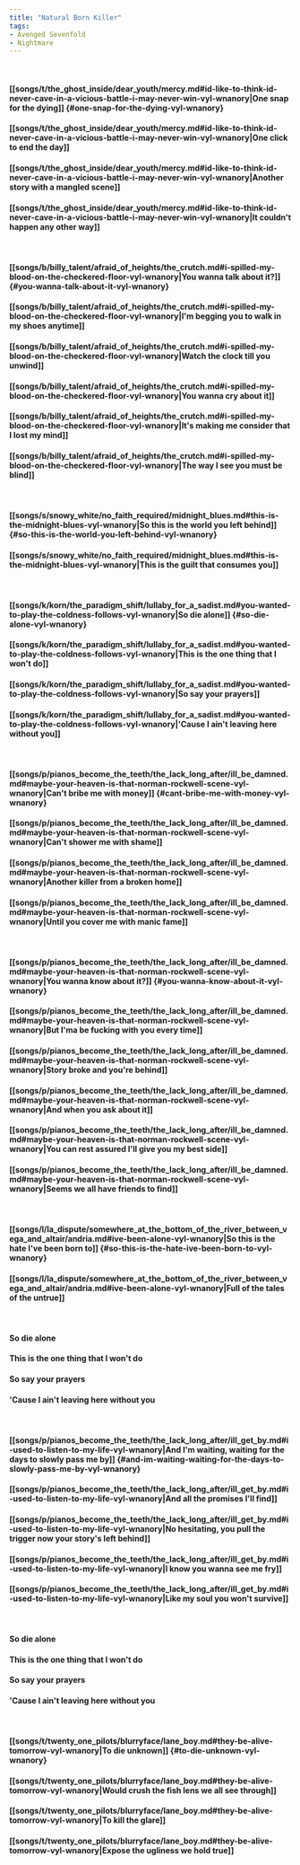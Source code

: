 ```yaml
---
title: "Natural Born Killer"
tags:
- Avenged Sevenfold
- Nightmare
---
```

&nbsp;
#### [[songs/t/the_ghost_inside/dear_youth/mercy.md#id-like-to-think-id-never-cave-in-a-vicious-battle-i-may-never-win-vyl-wnanory|One snap for the dying]] {#one-snap-for-the-dying-vyl-wnanory}
#### [[songs/t/the_ghost_inside/dear_youth/mercy.md#id-like-to-think-id-never-cave-in-a-vicious-battle-i-may-never-win-vyl-wnanory|One click to end the day]]
#### [[songs/t/the_ghost_inside/dear_youth/mercy.md#id-like-to-think-id-never-cave-in-a-vicious-battle-i-may-never-win-vyl-wnanory|Another story with a mangled scene]]
#### [[songs/t/the_ghost_inside/dear_youth/mercy.md#id-like-to-think-id-never-cave-in-a-vicious-battle-i-may-never-win-vyl-wnanory|It couldn't happen any other way]]
&nbsp;
#### [[songs/b/billy_talent/afraid_of_heights/the_crutch.md#i-spilled-my-blood-on-the-checkered-floor-vyl-wnanory|You wanna talk about it?]] {#you-wanna-talk-about-it-vyl-wnanory}
#### [[songs/b/billy_talent/afraid_of_heights/the_crutch.md#i-spilled-my-blood-on-the-checkered-floor-vyl-wnanory|I'm begging you to walk in my shoes anytime]]
#### [[songs/b/billy_talent/afraid_of_heights/the_crutch.md#i-spilled-my-blood-on-the-checkered-floor-vyl-wnanory|Watch the clock till you unwind]]
#### [[songs/b/billy_talent/afraid_of_heights/the_crutch.md#i-spilled-my-blood-on-the-checkered-floor-vyl-wnanory|You wanna cry about it]]
#### [[songs/b/billy_talent/afraid_of_heights/the_crutch.md#i-spilled-my-blood-on-the-checkered-floor-vyl-wnanory|It's making me consider that I lost my mind]]
#### [[songs/b/billy_talent/afraid_of_heights/the_crutch.md#i-spilled-my-blood-on-the-checkered-floor-vyl-wnanory|The way I see you must be blind]]
&nbsp;
#### [[songs/s/snowy_white/no_faith_required/midnight_blues.md#this-is-the-midnight-blues-vyl-wnanory|So this is the world you left behind]] {#so-this-is-the-world-you-left-behind-vyl-wnanory}
#### [[songs/s/snowy_white/no_faith_required/midnight_blues.md#this-is-the-midnight-blues-vyl-wnanory|This is the guilt that consumes you]]
&nbsp;
#### [[songs/k/korn/the_paradigm_shift/lullaby_for_a_sadist.md#you-wanted-to-play-the-coldness-follows-vyl-wnanory|So die alone]] {#so-die-alone-vyl-wnanory}
#### [[songs/k/korn/the_paradigm_shift/lullaby_for_a_sadist.md#you-wanted-to-play-the-coldness-follows-vyl-wnanory|This is the one thing that I won't do]]
#### [[songs/k/korn/the_paradigm_shift/lullaby_for_a_sadist.md#you-wanted-to-play-the-coldness-follows-vyl-wnanory|So say your prayers]]
#### [[songs/k/korn/the_paradigm_shift/lullaby_for_a_sadist.md#you-wanted-to-play-the-coldness-follows-vyl-wnanory|'Cause I ain't leaving here without you]]
&nbsp;
#### [[songs/p/pianos_become_the_teeth/the_lack_long_after/ill_be_damned.md#maybe-your-heaven-is-that-norman-rockwell-scene-vyl-wnanory|Can't bribe me with money]] {#cant-bribe-me-with-money-vyl-wnanory}
#### [[songs/p/pianos_become_the_teeth/the_lack_long_after/ill_be_damned.md#maybe-your-heaven-is-that-norman-rockwell-scene-vyl-wnanory|Can't shower me with shame]]
#### [[songs/p/pianos_become_the_teeth/the_lack_long_after/ill_be_damned.md#maybe-your-heaven-is-that-norman-rockwell-scene-vyl-wnanory|Another killer from a broken home]]
#### [[songs/p/pianos_become_the_teeth/the_lack_long_after/ill_be_damned.md#maybe-your-heaven-is-that-norman-rockwell-scene-vyl-wnanory|Until you cover me with manic fame]]
&nbsp;
#### [[songs/p/pianos_become_the_teeth/the_lack_long_after/ill_be_damned.md#maybe-your-heaven-is-that-norman-rockwell-scene-vyl-wnanory|You wanna know about it?]] {#you-wanna-know-about-it-vyl-wnanory}
#### [[songs/p/pianos_become_the_teeth/the_lack_long_after/ill_be_damned.md#maybe-your-heaven-is-that-norman-rockwell-scene-vyl-wnanory|But I'ma be fucking with you every time]]
#### [[songs/p/pianos_become_the_teeth/the_lack_long_after/ill_be_damned.md#maybe-your-heaven-is-that-norman-rockwell-scene-vyl-wnanory|Story broke and you're behind]]
#### [[songs/p/pianos_become_the_teeth/the_lack_long_after/ill_be_damned.md#maybe-your-heaven-is-that-norman-rockwell-scene-vyl-wnanory|And when you ask about it]]
#### [[songs/p/pianos_become_the_teeth/the_lack_long_after/ill_be_damned.md#maybe-your-heaven-is-that-norman-rockwell-scene-vyl-wnanory|You can rest assured I'll give you my best side]]
#### [[songs/p/pianos_become_the_teeth/the_lack_long_after/ill_be_damned.md#maybe-your-heaven-is-that-norman-rockwell-scene-vyl-wnanory|Seems we all have friends to find]]
&nbsp;
#### [[songs/l/la_dispute/somewhere_at_the_bottom_of_the_river_between_vega_and_altair/andria.md#ive-been-alone-vyl-wnanory|So this is the hate I've been born to]] {#so-this-is-the-hate-ive-been-born-to-vyl-wnanory}
#### [[songs/l/la_dispute/somewhere_at_the_bottom_of_the_river_between_vega_and_altair/andria.md#ive-been-alone-vyl-wnanory|Full of the tales of the untrue]]
&nbsp;
#### So die alone
#### This is the one thing that I won't do
#### So say your prayers
#### 'Cause I ain't leaving here without you
&nbsp;
#### [[songs/p/pianos_become_the_teeth/the_lack_long_after/ill_get_by.md#i-used-to-listen-to-my-life-vyl-wnanory|And I'm waiting, waiting for the days to slowly pass me by]] {#and-im-waiting-waiting-for-the-days-to-slowly-pass-me-by-vyl-wnanory}
#### [[songs/p/pianos_become_the_teeth/the_lack_long_after/ill_get_by.md#i-used-to-listen-to-my-life-vyl-wnanory|And all the promises I'll find]]
#### [[songs/p/pianos_become_the_teeth/the_lack_long_after/ill_get_by.md#i-used-to-listen-to-my-life-vyl-wnanory|No hesitating, you pull the trigger now your story's left behind]]
#### [[songs/p/pianos_become_the_teeth/the_lack_long_after/ill_get_by.md#i-used-to-listen-to-my-life-vyl-wnanory|I know you wanna see me fry]]
#### [[songs/p/pianos_become_the_teeth/the_lack_long_after/ill_get_by.md#i-used-to-listen-to-my-life-vyl-wnanory|Like my soul you won't survive]]
&nbsp;
#### So die alone
#### This is the one thing that I won't do
#### So say your prayers
#### 'Cause I ain't leaving here without you
&nbsp;
#### [[songs/t/twenty_one_pilots/blurryface/lane_boy.md#they-be-alive-tomorrow-vyl-wnanory|To die unknown]] {#to-die-unknown-vyl-wnanory}
#### [[songs/t/twenty_one_pilots/blurryface/lane_boy.md#they-be-alive-tomorrow-vyl-wnanory|Would crush the fish lens we all see through]]
#### [[songs/t/twenty_one_pilots/blurryface/lane_boy.md#they-be-alive-tomorrow-vyl-wnanory|To kill the glare]]
#### [[songs/t/twenty_one_pilots/blurryface/lane_boy.md#they-be-alive-tomorrow-vyl-wnanory|Expose the ugliness we hold true]]
